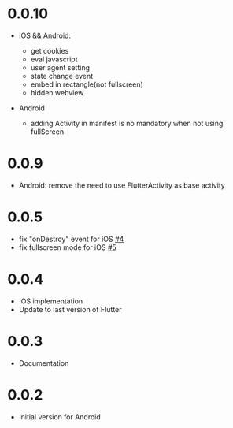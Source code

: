 # 0.0.10

- iOS && Android:
    - get cookies
    - eval javascript
    - user agent setting
    - state change event
    - embed in rectangle(not fullscreen)
    - hidden webview
    
- Android
    - adding Activity in manifest is no mandatory when not using fullScreen

# 0.0.9

- Android: remove the need to use FlutterActivity as base activity

# 0.0.5

- fix "onDestroy" event for iOS [#4](https://github.com/dart-flitter/flutter_webview_plugin/issues/4)
- fix fullscreen mode for iOS [#5](https://github.com/dart-flitter/flutter_webview_plugin/issues/5)

# 0.0.4

- IOS implementation
- Update to last version of Flutter

# 0.0.3

- Documentation

# 0.0.2

- Initial version for Android
